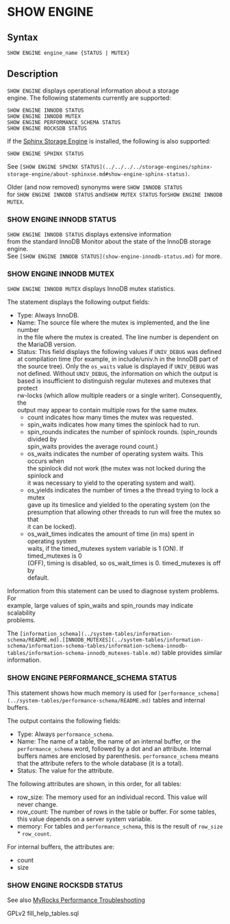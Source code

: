 # SHOW ENGINE

## Syntax

```
SHOW ENGINE engine_name {STATUS | MUTEX}
```

## Description

`SHOW ENGINE` displays operational information about a storage\
engine. The following statements currently are supported:

```
SHOW ENGINE INNODB STATUS
SHOW ENGINE INNODB MUTEX
SHOW ENGINE PERFORMANCE_SCHEMA STATUS
SHOW ENGINE ROCKSDB STATUS
```

If the [Sphinx Storage Engine](../../../storage-engines/sphinx-storage-engine/) is installed, the following is also supported:

```
SHOW ENGINE SPHINX STATUS
```

See `[SHOW ENGINE SPHINX STATUS](../../../../storage-engines/sphinx-storage-engine/about-sphinxse.md#show-engine-sphinx-status)`.

Older (and now removed) synonyms were `SHOW INNODB STATUS`\
for `SHOW ENGINE INNODB STATUS` and`SHOW MUTEX STATUS` for`SHOW ENGINE INNODB MUTEX`.

### SHOW ENGINE INNODB STATUS

`SHOW ENGINE INNODB STATUS` displays extensive information\
from the standard InnoDB Monitor about the state of the InnoDB storage engine.\
See `[SHOW ENGINE INNODB STATUS](show-engine-innodb-status.md)` for more.

### SHOW ENGINE INNODB MUTEX

`SHOW ENGINE INNODB MUTEX` displays InnoDB mutex statistics.

The statement displays the following output fields:

* Type: Always InnoDB.
* Name: The source file where the mutex is implemented, and the line number\
  in the file where the mutex is created. The line number is dependent on the MariaDB version.
* Status: This field displays the following values if `UNIV_DEBUG` was defined at compilation time (for example, in include/univ.h in the InnoDB part of the source tree). Only the `os_waits` value is displayed if `UNIV_DEBUG` was not defined. Without `UNIV_DEBUG`, the information on which the output is based is insufficient to distinguish regular mutexes and mutexes that protect\
  rw-locks (which allow multiple readers or a single writer). Consequently, the\
  output may appear to contain multiple rows for the same mutex.
  * count indicates how many times the mutex was requested.
  * spin\_waits indicates how many times the spinlock had to run.
  * spin\_rounds indicates the number of spinlock rounds. (spin\_rounds divided by\
    spin\_waits provides the average round count.)
  * os\_waits indicates the number of operating system waits. This occurs when\
    the spinlock did not work (the mutex was not locked during the spinlock and\
    it was necessary to yield to the operating system and wait).
  * os\_yields indicates the number of times a the thread trying to lock a mutex\
    gave up its timeslice and yielded to the operating system (on the\
    presumption that allowing other threads to run will free the mutex so that\
    it can be locked).
  * os\_wait\_times indicates the amount of time (in ms) spent in operating system\
    waits, if the timed\_mutexes system variable is 1 (ON). If timed\_mutexes is 0\
    (OFF), timing is disabled, so os\_wait\_times is 0. timed\_mutexes is off by\
    default.

Information from this statement can be used to diagnose system problems. For\
example, large values of spin\_waits and spin\_rounds may indicate scalability\
problems.

The `[information_schema](../system-tables/information-schema/README.md).[INNODB_MUTEXES](../system-tables/information-schema/information-schema-tables/information-schema-innodb-tables/information-schema-innodb_mutexes-table.md)` table provides similar information.

### SHOW ENGINE PERFORMANCE\_SCHEMA STATUS

This statement shows how much memory is used for `[performance_schema](../system-tables/performance-schema/README.md)` tables and internal buffers.

The output contains the following fields:

* Type: Always `performance_schema`.
* Name: The name of a table, the name of an internal buffer, or the `performance_schema` word, followed by a dot and an attribute. Internal buffers names are enclosed by parenthesis. `performance_schema` means that the attribute refers to the whole database (it is a total).
* Status: The value for the attribute.

The following attributes are shown, in this order, for all tables:

* row\_size: The memory used for an individual record. This value will never change.
* row\_count: The number of rows in the table or buffer. For some tables, this value depends on a server system variable.
* memory: For tables and `performance_schema`, this is the result of `row_size` \* `row_count`.

For internal buffers, the attributes are:

* count
* size

### SHOW ENGINE ROCKSDB STATUS

See also [MyRocks Performance Troubleshooting](../../../storage-engines/myrocks/myrocks-performance-troubleshooting.md)

GPLv2 fill\_help\_tables.sql
